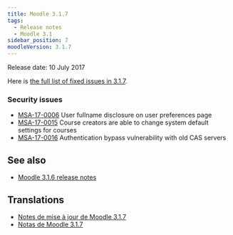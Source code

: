 ```yaml
---
title: Moodle 3.1.7
tags:
  - Release notes
  - Moodle 3.1
sidebar_position: 7
moodleVersion: 3.1.7
---
```


Release date: 10 July 2017

Here is [the full list of fixed issues in 3.1.7](https://tracker.moodle.org/secure/IssueNavigator!executeAdvanced.jspa?jqlQuery=project+%3D+mdl+AND+resolution+%3D+fixed+AND+fixVersion+in+%28%223.1.7%22%29+ORDER+BY+priority+DESC&runQuery=true&clear=true).

### Security issues

- [MSA-17-0006](https://moodle.org/mod/forum/discuss.php?d=355554) User fullname disclosure on user preferences page
- [MSA-17-0015](https://moodle.org/mod/forum/discuss.php?d=355556) Course creators are able to change system default settings for courses
- [MSA-17-0016](https://moodle.org/mod/forum/discuss.php?d=355557) Authentication bypass vulnerability with old CAS servers

## See also

- [Moodle 3.1.6 release notes](/general/releases/3.1/3.1.6)

## Translations

- [Notes de mise à jour de Moodle 3.1.7](https://docs.moodle.org/fr/Notes_de_mise_à_jour_de_Moodle_3.1.7)
- [Notas de Moodle 3.1.7](https://docs.moodle.org/es/Notas_de_Moodle_3.1.7)
